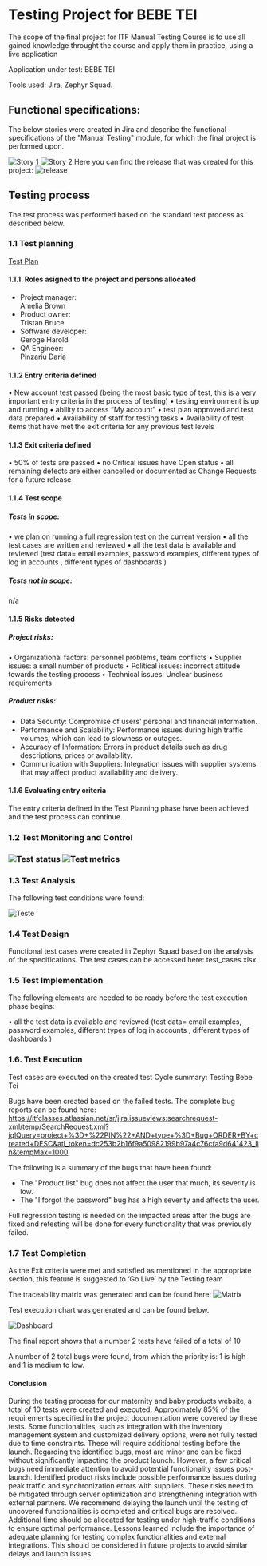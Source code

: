 <h1>Testing Project for BEBE TEI</h1>

The scope of the final project for ITF Manual Testing Course is to use all gained knowledge throught the course and apply them in practice, using a live application

Application under test: BEBE TEI

Tools used: Jira, Zephyr Squad.

<h2>Functional specifications:</h2>

The below stories were created in Jira and describe the functional specifications of the "Manual Testing" module, for which the final project is performed upon.

<img src="Story1.png" alt="Story 1">
<img src="Story2.png" alt="Story 2">
Here you can find the release that was created for this project:

<img src="release.png" alt="release">

<h2>Testing process</h2>

The test process was performed based on the standard test process as described below.

<h3>1.1 Test planning</h3>

<a href="Test plan - Bebe Tei.pdf">Test Plan</a>

<h4>1.1.1. Roles asigned to the project and persons allocated</h4>


<ul>
  <li>Project manager:</li>Amelia Brown
  <li>Product owner:</li>Tristan Bruce
  <li>Software developer:</li>Geroge Harold
  <li>QA Engineer:</li>Pinzariu Daria
</ul>

<h4> 1.1.2 Entry criteria defined </h4>

• New account test passed (being the most basic type of test, this is a very important entry criteria in the process of testing)
• testing environment is up and running
• ability to access “My account”
• test plan approved and test data prepared
• Availability of staff for testing tasks
• Availability of test items that have met the exit criteria for any previous test levels

<h4> 1.1.3 Exit criteria defined </h4>

• 50% of tests are passed
• no Critical issues have Open status
• all remaining defects are either cancelled or documented as Change Requests for a
future release

<h4> 1.1.4 Test scope</h4>

<h5> Tests in scope: </h5>

• we plan on running a full regression test on the current version
• all the test cases are written and reviewed
• all the test data is available and reviewed (test data= email examples, password examples, different types of log in accounts , different types of dashboards )

<h5>Tests not in scope: </h5>

n/a

<h4>1.1.5 Risks detected</h4>

<h5>Project risks:</h5>

• Organizational factors: personnel problems, team conflicts
• Supplier issues: a small number of products
• Political issues: incorrect attitude towards the testing process
• Technical issues: Unclear business requirements

<h5> Product risks: </h5>

- Data Security: Compromise of users' personal and financial information.
- Performance and Scalability: Performance issues during high traffic volumes, which can lead to slowness or outages.
- Accuracy of Information: Errors in product details such as drug descriptions, prices or availability.
- Communication with Suppliers: Integration issues with supplier systems that may affect product availability and delivery.

<h4>1.1.6 Evaluating entry criteria</h4>

The entry criteria defined in the Test Planning phase have been achieved and the test process can continue.

<h3>1.2 Test Monitoring and Control<h3>

<img src="poza1.png" alt="Test status">
<img src="poza2.png" alt="Test metrics">

<h3> 1.3 Test Analysis </h3>

The following test conditions were found: <br>

<img src="teste.png" alt="Teste">

<h3>1.4 Test Design</h3>

Functional test cases were created in Zephyr Squad based on the analysis of the specifications. The test cases can be accessed here: test_cases.xlsx

<h3>1.5 Test Implementation</h3>

The following elements are needed to be ready before the test execution phase begins:

• all the test data is available and reviewed (test data= email examples, password examples, different types of log in accounts , different types of dashboards )

<h3>1.6. Test Execution </h3>

Test cases are executed on the created test Cycle summary: Testing Bebe Tei

Bugs have been created based on the failed tests. The complete bug reports can be found here: https://itfclasses.atlassian.net/sr/jira.issueviews:searchrequest-xml/temp/SearchRequest.xml?jqlQuery=project+%3D+%22PIN%22+AND+type+%3D+Bug+ORDER+BY+created+DESC&atl_token=dc253b2b16f9a50982199b97a4c76cfa9d641423_lin&tempMax=1000

The following is a summary of the bugs that have been found:
- The "Product list" bug does not affect the user that much, its severity is low.
- The "I forgot the password" bug has a high severity and affects the user.

Full regression testing is needed on the impacted areas after the bugs are fixed and retesting will be done for every functionality that was previously failed.

<h3> 1.7 Test Completion</h3>
As the Exit criteria were met and satisfied as mentioned in the appropriate section, this feature is suggested to ‘Go Live’ by the Testing team

The traceability matrix was generated and can be found here: 
<img src="matrice.png" alt="Matrix">

Test execution chart was generated and can be found below. 

<img src="Dashboard.png" alt="Dashboard">

The final report shows that a number 2 tests have failed of a total of 10

A number of 2 total bugs were found, from which the priority is: 1 is high and 1 is medium to low.

<h4>Conclusion</h4>
During the testing process for our maternity and baby products website, a total of 10 tests were created and executed. Approximately 85% of the requirements specified in the project documentation were covered by these tests.
Some functionalities, such as integration with the inventory management system and customized delivery options, were not fully tested due to time constraints. These will require additional testing before the launch.
Regarding the identified bugs, most are minor and can be fixed without significantly impacting the product launch. However, a few critical bugs need immediate attention to avoid potential functionality issues post-launch.
Identified product risks include possible performance issues during peak traffic and synchronization errors with suppliers. These risks need to be mitigated through server optimization and strengthening integration with external partners.
We recommend delaying the launch until the testing of uncovered functionalities is completed and critical bugs are resolved. Additional time should be allocated for testing under high-traffic conditions to ensure optimal performance.
Lessons learned include the importance of adequate planning for testing complex functionalities and external integrations. This should be considered in future projects to avoid similar delays and launch issues.
